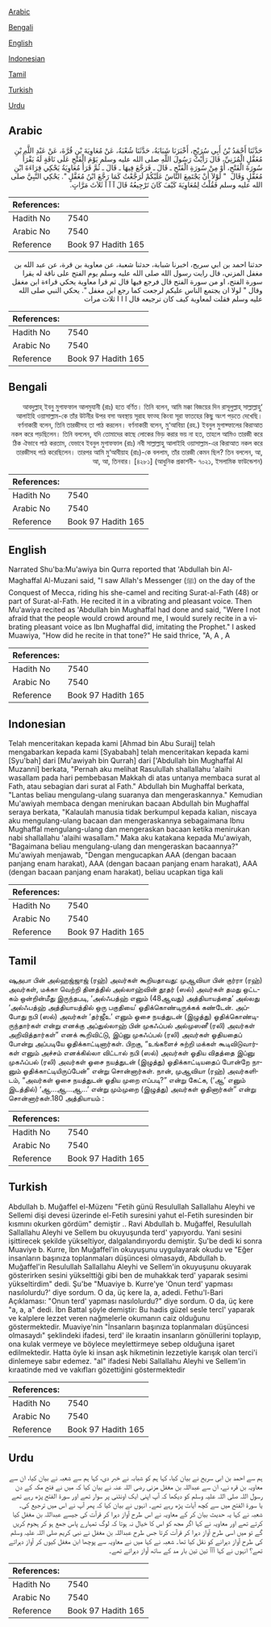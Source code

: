 [Arabic](#arabic)

[Bengali](#bengali)

[English](#english)

[Indonesian](#indonesian)

[Tamil](#tamil)

[Turkish](#turkish)

[Urdu](#urdu)

## Arabic


<div dir="rtl" lang="ar" style={{fontSize:'larger',backgroundColor:'#f8f9fa',padding:20}}>
حَدَّثَنَا أَحْمَدُ بْنُ أَبِي سُرَيْجٍ، أَخْبَرَنَا شَبَابَةُ، حَدَّثَنَا شُعْبَةُ، عَنْ مُعَاوِيَةَ بْنِ قُرَّةَ، عَنْ عَبْدِ اللَّهِ بْنِ مُغَفَّلٍ الْمُزَنِيِّ، قَالَ رَأَيْتُ رَسُولَ اللَّهِ صلى الله عليه وسلم يَوْمَ الْفَتْحِ عَلَى نَاقَةٍ لَهُ يَقْرَأُ سُورَةَ الْفَتْحِ، أَوْ مِنْ سُورَةِ الْفَتْحِ ـ قَالَ ـ فَرَجَّعَ فِيهَا ـ قَالَ ـ ثُمَّ قَرَأَ مُعَاوِيَةُ يَحْكِي قِرَاءَةَ ابْنِ مُغَفَّلٍ وَقَالَ ‏ "‏ لَوْلاَ أَنْ يَجْتَمِعَ النَّاسُ عَلَيْكُمْ لَرَجَّعْتُ كَمَا رَجَّعَ ابْنُ مُغَفَّلٍ ‏"‏‏.‏ يَحْكِي النَّبِيَّ صلى الله عليه وسلم فَقُلْتُ لِمُعَاوِيَةَ كَيْفَ كَانَ تَرْجِيعُهُ قَالَ آ آ آ ثَلاَثَ مَرَّاتٍ‏.‏
</div>
<div style={{backgroundColor:'#f8f9fa',padding:20, marginBottom: 10}}><table> <thead> <tr> <th>References:</th> <th></th> </tr> </thead> <tbody><tr><td>Hadith No</td><td>7540</td></tr><tr><td>Arabic No</td><td>7540</td></tr><tr><td>Reference</td><td>Book 97 Hadith 165</td></tr></tbody></table></div>


<div dir="rtl" lang="ar" style={{fontSize:'larger',backgroundColor:'#f8f9fa',padding:20}}>
حدثنا احمد بن ابي سريج، اخبرنا شبابة، حدثنا شعبة، عن معاوية بن قرة، عن عبد الله بن مغفل المزني، قال رايت رسول الله صلى الله عليه وسلم يوم الفتح على ناقة له يقرا سورة الفتح، او من سورة الفتح قال فرجع فيها قال ثم قرا معاوية يحكي قراءة ابن مغفل وقال " لولا ان يجتمع الناس عليكم لرجعت كما رجع ابن مغفل ". يحكي النبي صلى الله عليه وسلم فقلت لمعاوية كيف كان ترجيعه قال ا ا ا ثلاث مرات
</div>
<div style={{backgroundColor:'#f8f9fa',padding:20, marginBottom: 10}}><table> <thead> <tr> <th>References:</th> <th></th> </tr> </thead> <tbody><tr><td>Hadith No</td><td>7540</td></tr><tr><td>Arabic No</td><td>7540</td></tr><tr><td>Reference</td><td>Book 97 Hadith 165</td></tr></tbody></table></div>

## Bengali


<div dir="rtl" lang="bn" style={{fontSize:'larger',backgroundColor:'#f8f9fa',padding:20}}>
‘আবদুল্লাহ্ ইবনু মুগাফফাল আলমুযানী (রাঃ) হতে বর্ণিত। তিনি বলেন, আমি মক্কা বিজয়ের দিন রাসূলুল্লাহ্ সাল্লাল্লাহু আলাইহি ওয়াসাল্লাম-কে তাঁর উটনীর উপর বসা অবস্থায় সূরাহ ফাত্হ কিংবা সূরা ফাতহের কিছু অংশ পড়তে দেখেছি। বর্ণনাকারী বলেন, তিনি তারজীসহ তা পাঠ করলেন। বর্ণনাকারী বলেন, মু‘আবিয়া (রহ.) ইবনুল মুগাফ্ফালের কিরাআত নকল করে পড়ছিলেন। তিনি বললেন, যদি তোমাদের কাছে লোকের ভিড় করার ভয় না হত, তাহলে আমিও তারজী করে ঠিক ঐভাবে পাঠ করতাম, যেভাবে ইবনুল মুগাফফাল (রাঃ) নবী সাল্লাল্লাহু আলাইহি ওয়াসাল্লাম-এর কিরাআত নকল করে তারজীসহ পাঠ করেছিলেন। তারপর আমি মু‘আবীয়াহ (রাঃ)-কে বললাম, তাঁর তারজী কেমন ছিল? তিন বললেন, আ, আ, আ, তিনবার। [৪২৮১] (আধুনিক প্রকাশনী- ৭০২১, ইসলামিক ফাউন্ডেশন)
</div>
<div style={{backgroundColor:'#f8f9fa',padding:20, marginBottom: 10}}><table> <thead> <tr> <th>References:</th> <th></th> </tr> </thead> <tbody><tr><td>Hadith No</td><td>7540</td></tr><tr><td>Arabic No</td><td>7540</td></tr><tr><td>Reference</td><td>Book 97 Hadith 165</td></tr></tbody></table></div>

## English


<div dir="ltr" lang="en" style={{fontSize:'larger',backgroundColor:'#f8f9fa',padding:20}}>
Narrated Shu'ba:Mu'awiya bin Qurra reported that 'Abdullah bin Al-Maghaffal Al-Muzani said, "I saw Allah's Messenger (ﷺ) on the day of the Conquest of Mecca, riding his she-camel and reciting Surat-al-Fath (48) or part of Surat-al-Fath. He recited it in a vibrating and pleasant voice. Then Mu'awiya recited as 'Abdullah bin Mughaffal had done and said, "Were I not afraid that the people would crowd around me, I would surely recite in a vibrating pleasant voice as Ibn Mughaffal did, imitating the Prophet." I asked Muawiya, "How did he recite in that tone?" He said thrice, "A, A , A
</div>
<div style={{backgroundColor:'#f8f9fa',padding:20, marginBottom: 10}}><table> <thead> <tr> <th>References:</th> <th></th> </tr> </thead> <tbody><tr><td>Hadith No</td><td>7540</td></tr><tr><td>Arabic No</td><td>7540</td></tr><tr><td>Reference</td><td>Book 97 Hadith 165</td></tr></tbody></table></div>

## Indonesian


<div dir="ltr" lang="id" style={{fontSize:'larger',backgroundColor:'#f8f9fa',padding:20}}>
Telah menceritakan kepada kami [Ahmad bin Abu Suraij] telah mengabarkan kepada kami [Syababah] telah menceritakan kepada kami [Syu'bah] dari [Mu'awiyah bin Qurrah] dari ['Abdullah bin Mughaffal Al Muzanni] berkata, "Pernah aku melihat Rasulullah shallallahu 'alaihi wasallam pada hari pembebasan Makkah di atas untanya membaca surat al Fath, atau sebagian dari surat al Fath." Abdullah bin Mughaffal berkata, "Lantas beliau mengulang-ulang suaranya dan mengeraskannya." Kemudian Mu'awiyah membaca dengan menirukan bacaan Abdullah bin Mughaffal seraya berkata, "Kalaulah manusia tidak berkumpul kepada kalian, niscaya aku mengulang-ulang bacaan dan mengeraskannya sebagaimana Ibnu Mughaffal mengulang-ulang dan mengeraskan bacaan ketika menirukan nabi shallallahu 'alaihi wasallam." Maka aku katakana kepada Mu'awiyah, "Bagaimana beliau mengulang-ulang dan mengeraskan bacaannya?" Mu'awiyah menjawab, "Dengan mengucapkan AAA (dengan bacaan panjang enam harakat), AAA (dengan bacaan panjang enam harakat), AAA (dengan bacaan panjang enam harakat), beliau ucapkan tiga kali
</div>
<div style={{backgroundColor:'#f8f9fa',padding:20, marginBottom: 10}}><table> <thead> <tr> <th>References:</th> <th></th> </tr> </thead> <tbody><tr><td>Hadith No</td><td>7540</td></tr><tr><td>Arabic No</td><td>7540</td></tr><tr><td>Reference</td><td>Book 97 Hadith 165</td></tr></tbody></table></div>

## Tamil


<div dir="ltr" lang="ta" style={{fontSize:'larger',backgroundColor:'#f8f9fa',padding:20}}>
ஷுஅபா பின் அல்ஹஜ்ஜாஜ் (ரஹ்) அவர்கள் கூறியதாவது: முஆவியா பின் குர்ரா (ரஹ்) அவர்கள், மக்கா வெற்றி தினத்தில் அல்லாஹ்வின் தூதர் (ஸல்) அவர்கள் தமது ஒட்டகம் ஒன்றின்மீது இருந்தபடி, ‘அல்ஃபத்ஹ் எனும் (48ஆவது) அத்தியாயத்தை’ அல்லது ‘அல்ஃபத்ஹ் அத்தியாயத்தில் ஒரு பகுதியை’ ஓதிக்கொண்டிருக்கக் கண்டேன். அப்போது நபி (ஸல்) அவர்கள் ‘தர்ஜீஉ’ எனும் ஓசை நயத்துடன் (இழுத்து) ஓதிக்கொண்டிருந்தார்கள் என்று எனக்கு அப்துல்லாஹ் பின் முகஃப்பல் அல்முஸனீ (ரலி) அவர்கள் அறிவித்தார்கள்” எனக் கூறிவிட்டு, இப்னு முகஃப்பல் (ரலி) அவர்கள் ஓதியதைப் போன்று அப்படியே ஓதிக்காட்டினார்கள். பிறகு, “உங்களைச் சுற்றி மக்கள் கூடிவிடுவார்கள் எனும் அச்சம் எனக்கில்லா விட்டால் நபி (ஸல்) அவர்கள் ஓதிய விதத்தை இப்னு முகஃப்பல் (ரலி) அவர்கள் ஓசை நயத்துடன் (இழுத்து) ஓதிக்காட்டியதைப் போன்றே நானும் ஓதிக்காட்டியிருப்பேன்” என்று சொன்னார்கள். நான், முஆவியா (ரஹ்) அவர்களிடம், “அவர்கள் ஓசை நயத்துடன் ஓதிய முறை எப்படி?” என்று கேட்க, (‘ஆ’ எனும் இடத்தில்) ‘ஆ...ஆ...ஆ...’ என்று மும்முறை (இழுத்து) அவர்கள் ஓதினார்கள்” என்று சொன்னார்கள்.180 அத்தியாயம் :
</div>
<div style={{backgroundColor:'#f8f9fa',padding:20, marginBottom: 10}}><table> <thead> <tr> <th>References:</th> <th></th> </tr> </thead> <tbody><tr><td>Hadith No</td><td>7540</td></tr><tr><td>Arabic No</td><td>7540</td></tr><tr><td>Reference</td><td>Book 97 Hadith 165</td></tr></tbody></table></div>

## Turkish


<div dir="ltr" lang="tr" style={{fontSize:'larger',backgroundColor:'#f8f9fa',padding:20}}>
Abdullah b. Muğaffel el-Müzenı "Fetih günü Resulullah Sallallahu Aleyhi ve Sellemi dişi devesi üzerinde el-Fetih suresini yahut el-Fetih suresinden bir kısmını okurken gördüm" demiştir .. Ravi Abdullah b. Muğaffel, Resulullah Sallallahu Aleyhi ve Sellem bu okuyuşunda terd' yapıyordu. Yani sesini işittirecek şekilde yükseltiyor, dalgalandırıyordu demiştir. Şu'be dedi ki sonra Muaviye b. Kurre, İbn Muğaffel'in okuyuşunu uygulayarak okudu ve "Eğer insanların başınıza toplanmaları düşüncesi olmasaydı, Abdullah b. Muğaffel'in Resulullah Sallallahu Aleyhi ve Sellem'in okuyuşunu okuyarak gösterirken sesini yükselttiği gibi ben de muhakkak terd' yaparak sesimi yükseltirdim" dedi. Şu'be "Muaviye b. Kurre'ye 'Onun terd' yapması nasılolurdu?' diye sordum. O da, üç kere la, a, adedi. Fethu'l-Bari Açıklaması: "Onun terd' yapması nasılolurdu?" diye sordum. O da, üç kere "a, a, a" dedi. İbn Battal şöyle demiştir: Bu hadis güzel sesle tercl' yaparak ve kalplere lezzet veren nağmelerle okumanın caiz olduğunu göstermektedir. Muaviye'nin "İnsanların başınıza toplanmaları düşüncesi olmasaydı" şeklindeki ifadesi, terd' ile kıraatin insanların gönüllerini toplayıp, ona kulak vermeye ve böylece meylettirmeye sebep olduğuna işaret edilmektedir. Hatta öyle ki insan aşk hikmetinin lezzetiyle karışık olan terci'i dinlemeye sabır edemez. "aI" ifadesi Nebi Sallallahu Aleyhi ve Sellem'in kıraatinde med ve vakıfları gözettiğini göstermektedir
</div>
<div style={{backgroundColor:'#f8f9fa',padding:20, marginBottom: 10}}><table> <thead> <tr> <th>References:</th> <th></th> </tr> </thead> <tbody><tr><td>Hadith No</td><td>7540</td></tr><tr><td>Arabic No</td><td>7540</td></tr><tr><td>Reference</td><td>Book 97 Hadith 165</td></tr></tbody></table></div>

## Urdu


<div dir="rtl" lang="ur" style={{fontSize:'larger',backgroundColor:'#f8f9fa',padding:20}}>
ہم سے احمد بن ابی سریح نے بیان کیا، کہا ہم کو شبابہ نے خبر دی، کہا ہم سے شعبہ نے بیان کیا، ان سے معاویہ بن قرہ نے، ان سے عبداللہ بن مغفل مزنی رضی اللہ عنہ نے بیان کیا کہ میں نے فتح مکہ کے دن رسول اللہ صلی اللہ علیہ وسلم کو دیکھا کہ آپ اپنی ایک اونٹنی پر سوار تھے اور سورۃ الفتح پڑھ رہے تھے یا سورۃ الفتح میں سے کچھ آیات پڑھ رہے تھے۔ انہوں نے بیان کیا کہ پھر آپ نے اس میں ترجیع کی۔ شعبہ نے کہا یہ حدیث بیان کر کے معاویہ نے اس طرح آواز دہرا کر قرآت کی جیسے عبداللہ بن مغفل کیا کرتے تھے اور معاویہ نے کہا اگر مجھ کو اس کا خیال نہ ہوتا کہ لوگ تمہارے پاس جمع ہو کر ہجوم کریں گے تو میں اسی طرح آواز دہرا کر قرآت کرتا جس طرح عبداللہ بن مغفل نے نبی کریم صلی اللہ علیہ وسلم کی طرح آواز دہرانے کو نقل کیا تھا۔ شعبہ نے کہا میں نے معاویہ سے پوچھا ابن مغفل کیوں کر آواز دہراتے تھے؟ انہوں نے کہا آآآ تین تین بار مد کے ساتھ آواز دہراتے تھے۔
</div>
<div style={{backgroundColor:'#f8f9fa',padding:20, marginBottom: 10}}><table> <thead> <tr> <th>References:</th> <th></th> </tr> </thead> <tbody><tr><td>Hadith No</td><td>7540</td></tr><tr><td>Arabic No</td><td>7540</td></tr><tr><td>Reference</td><td>Book 97 Hadith 165</td></tr></tbody></table></div>